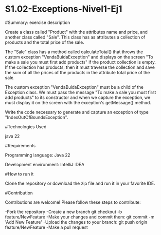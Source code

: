 # S1.02-Exceptions-Nivel1-Ej1

#Summary: exercise description

Create a class called "Product" with the attributes name and price, and another class called "Sale". This class has as attributes a collection of products and the total price of the sale.

The "Sale" class has a method called calculateTotal() that throws the custom exception "VendaBuidaException" and displays on the screen "To make a sale you must first add products" if the product collection is empty. If the collection has products, then it must traverse the collection and save the sum of all the prices of the products in the attribute total price of the sale.

The custom exception "VendaBuidaException" must be a child of the Exception class. We must pass the message "To make a sale you must first add products" to its constructor and when we capture the exception, we must display it on the screen with the exception's getMessage() method.

Write the code necessary to generate and capture an exception of type "IndexOutOfBoundsException".

#Technologies Used

java 22

#Requirements

Programming language: Java 22

Development environment: IntelliJ IDEA

#How to run it

Clone the repository or download the zip file and run it in your favorite IDE.

#Contribution

Contributions are welcome! Please follow these steps to contribute:

-Fork the repository 
-Create a new branch git checkout
-b feature/NewFeature
-Make your changes and commit them: git commit 
-m 'Add New Feature' 
-Upload the changes to your branch: git push origin feature/NewFeature 
-Make a pull request